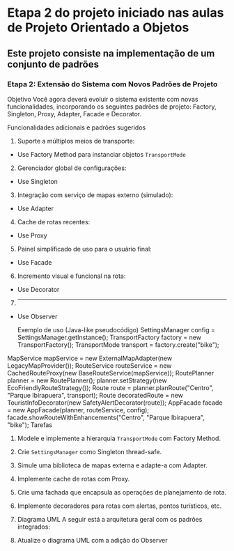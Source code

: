 # Etapa 2 do projeto iniciado nas aulas de Projeto Orientado a Objetos
## Este projeto consiste na implementação de um conjunto de padrões
### Etapa 2: Extensão do Sistema com Novos Padrões de Projeto

  Objetivo
Você agora deverá evoluir o sistema existente com novas funcionalidades, incorporando os
seguintes padrões de projeto: Factory, Singleton, Proxy, Adapter, Facade e Decorator.

  Funcionalidades adicionais e padrões sugeridos
1. Suporte a múltiplos meios de transporte:
- Use Factory Method para instanciar objetos `TransportMode`
2. Gerenciador global de configurações:
- Use Singleton
3. Integração com serviço de mapas externo (simulado):
- Use Adapter
4. Cache de rotas recentes:
- Use Proxy
5. Painel simplificado de uso para o usuário final:
- Use Facade
6. Incremento visual e funcional na rota:
- Use Decorator
7. ____________________________________________________
- Use Observer

  Exemplo de uso (Java-like pseudocódigo)
SettingsManager config = SettingsManager.getInstance();
TransportFactory factory = new TransportFactory();
TransportMode transport = factory.create("bike");

MapService mapService = new ExternalMapAdapter(new LegacyMapProvider());
RouteService routeService = new CachedRouteProxy(new BaseRouteService(mapService));
RoutePlanner planner = new RoutePlanner();
planner.setStrategy(new EcoFriendlyRouteStrategy());
Route route = planner.planRoute("Centro", "Parque Ibirapuera", transport);
Route decoratedRoute = new TouristInfoDecorator(new SafetyAlertDecorator(route));
AppFacade facade = new AppFacade(planner, routeService, config);
facade.showRouteWithEnhancements("Centro", "Parque Ibirapuera", "bike");
  Tarefas
1. Modele e implemente a hierarquia `TransportMode` com Factory Method.
2. Crie `SettingsManager` como Singleton thread-safe.
3. Simule uma biblioteca de mapas externa e adapte-a com Adapter.
4. Implemente cache de rotas com Proxy.
5. Crie uma fachada que encapsula as operações de planejamento de rota.
6. Implemente decoradores para rotas com alertas, pontos turísticos, etc.
7. Diagrama UML
A seguir está a arquitetura geral com os padrões integrados:

7. Atualize o diagrama UML com a adição do Observer



